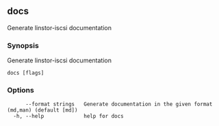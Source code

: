 ## docs

Generate linstor-iscsi documentation

### Synopsis

Generate linstor-iscsi documentation

```
docs [flags]
```

### Options

```
      --format strings   Generate documentation in the given format (md,man) (default [md])
  -h, --help             help for docs
```

